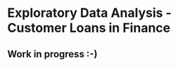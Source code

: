 # Exploratory Data Analysis - Customer Loans in Finance

## Work in progress :-)

<!--- Contents: \

Project Title \
Table of Contents, if the README file is long \
A description of the project: what it does, the aim of the project, and what you learned \
Installation instructions \
Usage instructions \
File structure of the project \
License information \ --->
